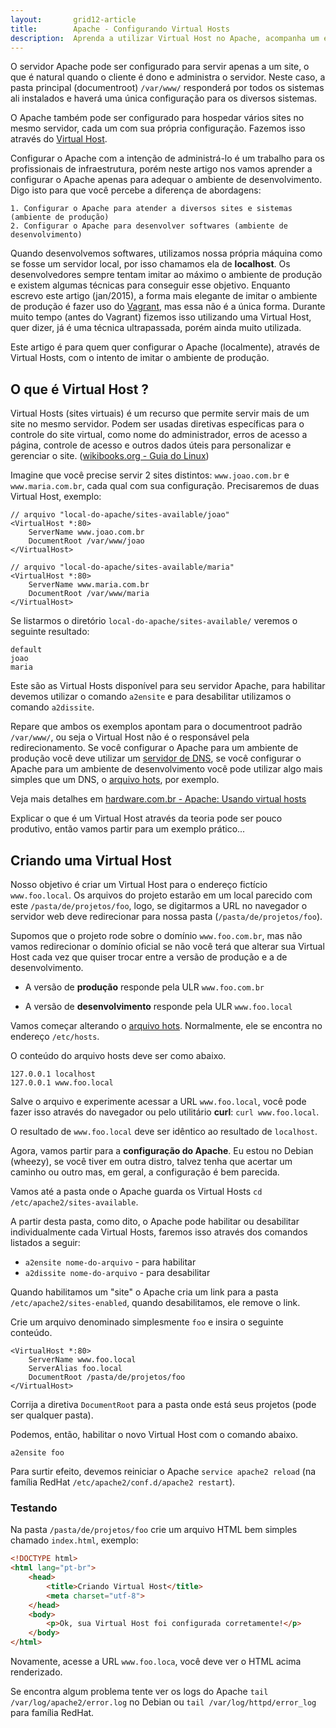 ```yaml
---
layout:       grid12-article
title:        Apache - Configurando Virtual Hosts
description:  Aprenda a utilizar Virtual Host no Apache, acompanha um exemplo prático.
---
```


O servidor Apache pode ser configurado para servir apenas a um site, o que é natural quando o cliente é dono e administra
o servidor. Neste caso, a pasta principal (documentroot) `/var/www/` responderá por todos os sistemas ali instalados e
haverá uma única configuração para os diversos sistemas.

O Apache também pode ser configurado para hospedar vários sites no mesmo servidor, cada um com sua própria configuração.
Fazemos isso através do [Virtual Host](http://httpd.apache.org/docs/2.4/ "link-externo").

Configurar o Apache com a intenção de administrá-lo é um trabalho para os profissionais de infraestrutura, porém neste 
artigo nos vamos aprender a configurar o Apache apenas para adequar o ambiente de desenvolvimento. Digo isto para que
você percebe a diferença de abordagens:

    1. Configurar o Apache para atender a diversos sites e sistemas (ambiente de produção)
    2. Configurar o Apache para desenvolver softwares (ambiente de desenvolvimento)

Quando desenvolvemos softwares, utilizamos nossa própria máquina como se fosse um servidor local, por isso chamamos ela
de __localhost__. Os desenvolvedores sempre tentam imitar ao máximo o ambiente de produção e existem algumas técnicas
para conseguir esse objetivo. Enquanto escrevo este artigo (jan/2015), a forma mais elegante de imitar o ambiente de 
produção é fazer uso do [Vagrant](https://www.vagrantup.com/ "link-externo"), mas essa não é a única forma. Durante
muito tempo (antes do Vagrant) fizemos isso utilizando uma Virtual Host, quer dizer, já é uma técnica ultrapassada, porém
ainda muito utilizada.

Este artigo é para quem quer configurar o Apache (localmente), através de Virtual Hosts, com o intento de imitar o
ambiente de produção.


O que é Virtual Host ?
---

Virtual Hosts (sites virtuais) é um recurso que permite servir mais de um site no mesmo servidor. Podem ser usadas 
diretivas específicas para o controle do site virtual, como nome do administrador, erros de acesso a página, controle de
acesso e outros dados úteis para personalizar e gerenciar o site. ([wikibooks.org - Guia do Linux](http://pt.wikibooks.org/wiki/Guia_do_Linux/Avan%C3%A7ado/Apache/Virtual_Hosts "link-externo"))

Imagine que você precise servir 2 sites distintos: `www.joao.com.br` e `www.maria.com.br`, cada qual com sua configuração.
Precisaremos de duas Virtual Host, exemplo:

    // arquivo "local-do-apache/sites-available/joao"
    <VirtualHost *:80>
        ServerName www.joao.com.br
        DocumentRoot /var/www/joao
    </VirtualHost>

    // arquivo "local-do-apache/sites-available/maria"
    <VirtualHost *:80>
        ServerName www.maria.com.br
        DocumentRoot /var/www/maria
    </VirtualHost>

Se listarmos o diretório `local-do-apache/sites-available/` veremos o seguinte resultado:

    default
    joao
    maria

Este são as Virtual Hosts disponível para seu servidor Apache, para habilitar devemos utilizar o comando `a2ensite` e
para desabilitar utilizamos o comando `a2dissite`. 

Repare que ambos os exemplos apontam para o documentroot padrão `/var/www/`, ou seja o Virtual Host não é o responsável
pela redirecionamento. Se você configurar o Apache para um ambiente de produção você deve utilizar um 
[servidor de DNS](http://pt.wikipedia.org/wiki/Domain_Name_System "link-externo"), se você configurar o Apache para um 
ambiente de desenvolvimento você pode utilizar algo mais simples que um DNS, o [arquivo hots](/misc/arquivo-hosts/), por
exemplo.

Veja mais detalhes em 
[hardware.com.br - Apache: Usando virtual hosts](http://www.hardware.com.br/dicas/apache-virtual-hosts.html "link-externo")

Explicar o que é um Virtual Host através da teoria pode ser pouco produtivo, então vamos partir para um exemplo prático...


Criando uma Virtual Host
---

Nosso objetivo é criar um Virtual Host para o endereço fictício `www.foo.local`. Os arquivos do projeto estarão em um
local parecido com este `/pasta/de/projetos/foo`, logo, se digitarmos a URL no navegador o servidor web deve 
redirecionar para nossa pasta (`/pasta/de/projetos/foo`).

Supomos que o projeto rode sobre o domínio `www.foo.com.br`, mas não vamos redirecionar o domínio oficial se não você
terá que alterar sua Virtual Host cada vez que quiser trocar entre a versão de produção e a de desenvolvimento.

- A versão de __produção__ responde pela ULR `www.foo.com.br`

- A versão de __desenvolvimento__ responde pela ULR `www.foo.local`

Vamos começar alterando o [arquivo hots](/misc/arquivo-hosts/). Normalmente, ele se encontra no endereço `/etc/hosts`.

O conteúdo do arquivo hosts deve ser como abaixo.

    127.0.0.1 localhost
    127.0.0.1 www.foo.local

Salve o arquivo e experimente acessar a URL `www.foo.local`, você pode fazer isso através do navegador ou pelo utilitário
__curl__: `curl www.foo.local`.

O resultado de `www.foo.local` deve ser idêntico ao resultado de `localhost`.

Agora, vamos partir para a __configuração do Apache__. Eu estou no Debian (wheezy), se você tiver em outra distro, 
talvez tenha que acertar um caminho ou outro mas, em geral, a configuração é bem parecida.

Vamos até a pasta onde o Apache guarda os Virtual Hosts `cd /etc/apache2/sites-available`.

A partir desta pasta, como dito, o Apache pode habilitar ou desabilitar individualmente cada Virtual Hosts, faremos isso 
através dos comandos listados a seguir:

- `a2ensite nome-do-arquivo` - para habilitar
- `a2dissite nome-do-arquivo` - para desabilitar

Quando habilitamos um "site" o Apache cria um link para a pasta `/etc/apache2/sites-enabled`, quando desabilitamos, ele 
remove o link.

Crie um arquivo denominado simplesmente `foo` e insira o seguinte conteúdo.

    <VirtualHost *:80>
        ServerName www.foo.local
        ServerAlias foo.local
        DocumentRoot /pasta/de/projetos/foo
    </VirtualHost>

Corrija a diretiva `DocumentRoot` para a pasta onde está seus projetos (pode ser qualquer pasta).

Podemos, então, habilitar o novo Virtual Host com o comando abaixo.

    a2ensite foo

Para surtir efeito, devemos reiniciar o Apache `service apache2 reload` (na família RedHat `/etc/apache2/conf.d/apache2 restart`).


### Testando

Na pasta `/pasta/de/projetos/foo` crie um arquivo HTML bem simples chamado `index.html`, exemplo:

```html
<!DOCTYPE html>
<html lang="pt-br">
    <head>
        <title>Criando Virtual Host</title>
        <meta charset="utf-8">
    </head>
    <body>
        <p>Ok, sua Virtual Host foi configurada corretamente!</p>
    </body>
</html>
```
Novamente, acesse a URL `www.foo.loca`, você deve ver o HTML acima renderizado.

Se encontra algum problema tente ver os logs do Apache `tail /var/log/apache2/error.log` no Debian ou 
`tail /var/log/httpd/error_log` para família RedHat.